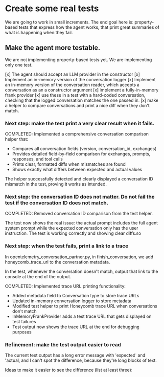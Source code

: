 # Create some real tests

We are going to work in small increments.
The end goal here is: property-based tests that express how the agent works, that print great summaries of what is happening when they fail.

## Make the agent more testable.

We are not implementing property-based tests yet. We are implementing only one test.

[x] The agent should accept an LLM provider in the constructor
[x] Implement an in-memory version of the conversation logger
[x] Implement an in-memory version of the conversation reader, which accepts a conversation as an a constructor argument
[x] implement a fully-in-memory frank provider
[x] use these in a test with a hard-coded conversation, checking that the logged conversation matches the one passed in.
[x] make a helper to compare conversations and print a nice diff when they don't match.

### Next step: make the test print a very clear result when it fails.

COMPLETED: Implemented a comprehensive conversation comparison helper that:
- Compares all conversation fields (version, conversation_id, exchanges)
- Provides detailed field-by-field comparison for exchanges, prompts, responses, and tool calls
- Prints clear, formatted diffs when mismatches are found
- Shows exactly what differs between expected and actual values

The helper successfully detected and clearly displayed a conversation ID mismatch in the test, proving it works as intended.

### Next step: the conversation ID does not matter. Do not fail the test if the conversation ID does not match.

COMPLETED: Removed conversation ID comparison from the test helper. 

The test now shows the real issue: the actual prompt includes the full agent system prompt while the expected conversation only has the user instruction. The test is working correctly and showing clear diffs.so

### Next step: when the test fails, print a link to a trace

In opentelemetry_conversation_partner.py, in finish_conversation, we add honeycomb_trace_url to the conversation metadata.

In the test, whenever the conversation doesn't match, output that link to the console at the end of the output.

COMPLETED: Implemented trace URL printing functionality:
- Added metadata field to Conversation type to store trace URLs
- Updated in-memory conversation logger to store metadata 
- Modified test helper to print Honeycomb trace URL when conversations don't match
- InMemoryFrankProvider adds a test trace URL that gets displayed on test failures
- Test output now shows the trace URL at the end for debugging purposes

### Refinement: make the test output easier to read

The current test output has a long error message with 'expected' and 'actual, and I can't spot the difference, because they're
long blocks of text.

Ideas to make it easier to see the difference (list at least three):
